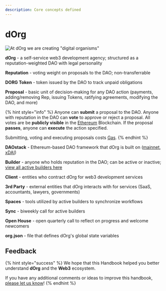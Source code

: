 ```yaml
---
description: Core concepts defined
---
```


# dOrg

![At dOrg we are creating &quot;digital organisms&quot;](../.gitbook/assets/dorgs2.gif)

**dOrg** - a self-service web3 development agency; structured as a reputation-weighted DAO with legal personality

**Reputation** - voting weight on proposals to the DAO; non-transferrable

**DORG Token** - token issued by the DAO to track unpaid obligations

**Proposal** - basic unit of decision-making for any DAO action \(payments, adding/removing Rep, issuing Tokens, ratifying agreements, modifying the DAO, and more\)

{% hint style="info" %}
Anyone can **submit** a proposal to the DAO. Anyone with reputation in the DAO can **vote** to approve or reject a proposal. All votes are be **publicly visible** in the [Ethereum](web3.md#ethereum) Blockchain. If the proposal **passes**, anyone can **execute** the action specified.

Submitting, voting and executing proposals costs [Gas](web3.md#gas).
{% endhint %}

**DAOstack** - Ethereum-based DAO framework that dOrg is built on \([mainnet](https://alchemy.daostack.io/dao/0x15344ecdc2c4edfcb092e284d93c20f0529fd8a6), [xDAI](https://alchemy-xdai.herokuapp.com/dao/0x94a587478c83491b13291265581cb983e7feb540)\)

**Builder** - anyone who holds reputation in the DAO; can be active or inactive; [view all active builders here](https://dorg.tech/membrane/)

**Client** - entities who contract dOrg for web3 development services

**3rd Party** - external entities that dOrg interacts with for services \(SaaS, accountants, lawyers, governments\)

**Spaces** - tools utilized by active builders to synchronize workflows

**Sync** - biweekly call for active builders

**Open House** - open quarterly call to reflect on progress and welcome newcomers

**org.json** - file that defines dOrg's global state variables

## Feedback

{% hint style="success" %}
We hope that this Handbook helped you better understand **dOrg** and the **Web3** ecosystem.

If you have any additional comments or ideas to improve this handbook, [please let us know](https://airtable.com/shrU1YVridSPAlIHP)!
{% endhint %}

